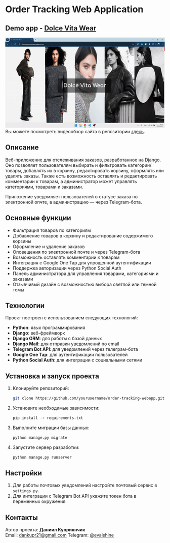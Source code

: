 # Order Tracking Web Application
## Demo app - [Dolce Vita Wear](https://shutsuensha.pythonanywhere.com/)

![Обзор сайта](./overview.gif)
Вы можете посмотреть видеообзор сайта в репозитории [здесь](./overview.mp4).

## Описание
Веб-приложение для отслеживания заказов, разработанное на Django. Оно позволяет пользователям выбирать и фильтровать категории/товары, добавлять их в корзину, редактировать корзину, оформлять или удалять заказы. Также есть возможность оставлять и редактировать комментарии к товарам, а администратор может управлять категориями, товарами и заказами.

Приложение уведомляет пользователей о статусе заказа по электронной опчте, а администрацию — через Telegram-бота.

## Основные функции
- Фильтрация товаров по категориям
- Добавление товаров в корзину и редактирование содержимого корзины
- Оформление и удаление заказов
- Оповещения по электронной почте и через Telegram-бота
- Возможность оставлять комментарии к товарам
- Интеграция с Google One Tap для упрощенной аутентификации
- Поддержка авторизации через Python Social Auth
- Панель администратора для управления товарами, категориями и заказами
- Отзывчивый дизайн с возможностью выбора светлой или темной темы

## Технологии
Проект построен с использованием следующих технологий:
- **Python**: язык программирования
- **Django**: веб-фреймворк
- **Django ORM**: для работы с базой данных
- **Django Mail**: для отправки уведомлений по email
- **Telegram Bot API**: для уведомлений через телеграм-бота
- **Google One Tap**: для аутентификации пользователей
- **Python Social Auth**: для интеграции с социальными сетями

## Установка и запуск проекта

1. Клонируйте репозиторий:
    ```bash
    git clone https://github.com/yourusername/order-tracking-webapp.git
    ```
   
2. Установите необходимые зависимости:
    ```bash
    pip install -r requirements.txt
    ```

3. Выполните миграции базы данных:
    ```bash
    python manage.py migrate
    ```

4. Запустите сервер разработки:
    ```bash
    python manage.py runserver
    ```

## Настройки

1. Для работы почтовых уведомлений настройте почтовый сервис в `settings.py`.
2. Для интеграции с Telegram Bot API укажите токен бота в переменных окружения.

## Контакты
Автор проекта: **Даниил Куприянчик**  
Email: dankupr21@gmail.com
Telegram: [@evalshine](https://t.me/evalshine)

